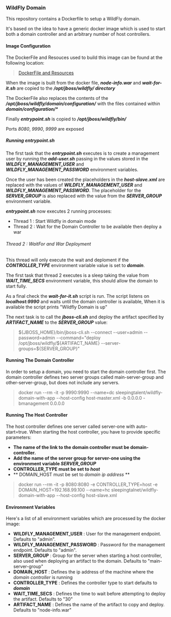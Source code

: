 ### WildFly Domain ###

This repository contains a Dockerfile to setup a WildFly domain. 

It's based on the idea to have a generic docker image which is used to start both a domain controller and an arbitrary number of host controllers.

#### Image Configuration ####
The DockerFile and Resouces used to build this image can be found at the following location:
> [DockerFile and Resources](https://github.com/SleepingTalent/wildfly-domain-docker)

When the image is built from the docker file, **_node-info.war_** and **_wait-for-it.sh_** are copied to the **_/opt/jboss/wildfly/ directory_**

The DockerFile also replaces the contents of the **_/opt/jboss/wildfly/domain/configuration/_** with the files contained within **_domain/configuration/*_**

Finally **_entrypoint.sh_** is copied to  **_/opt/jboss/wildfly/bin/_**

Ports _8080_,  _9990_,  _9999_ are exposed

##### Running entrypoint.sh #####
The first task that the **_entrypoint.sh_** executes is to create a management user by running the **_add-user.sh_** passing in the values stored in the ***WILDFLY_MANAGEMENT_USER*** and ***WILDFLY_MANAGEMENT_PASSWORD*** environment variables.  

Once the user has been created the placeholders in the ***host-slave.xml*** are replaced with the values of ***WILDFLY_MANAGEMENT_USER*** and ***WILDFLY_MANAGEMENT_PASSWORD***.  The placeholder for the ***SERVER_GROUP*** is also replaced with the value from the ***SERVER_GROUP*** environment variable.

***entrypoint.sh*** now executes 2 running processes:
* Thread 1 : Start Wildfly in domain mode
* Thread 2 : Wait for the Domain Controller to be available then deploy a war

###### Thread 2 : WaitFor and War Deployment ######

This thread will only execute the wait and deploment if the **_CONTROLLER_TYPE_** environment variable value is set to **_domain_**.

The first task that thread 2 executes is a sleep taking the value from **_WAIT_TIME_SECS_** environment variable, this should allow the domain to start fully.  

As a final check the **_wait-for-it.sh_** script is run. The script listens on **_localhost:9990_**  and waits until the domain controller is available, When it is available the script prints "Wildfly Domain is up"

The next task is to call the **_jboss-cli.sh_** and deploy the artifact specified by **_ARTIFACT_NAME_** to the **_SERVER_GROUP_** value: 

>${JBOSS_HOME}/bin/jboss-cli.sh --connect --user=admin --password=admin --command="deploy /opt/jboss/wildfly/${ARTIFACT_NAME} --server-groups=${SERVER_GROUP}"

#### Running The Domain Controller ####
In order to setup a domain, you need to start the domain controller first. The domain controller defines two server groups called main-server-group and other-server-group, but does not include any servers.

> docker run --rm -it -p 9990:9990 --name=dc sleepingtalent/wildfly-domain-with-app --host-config host-master.xml -b 0.0.0.0 -bmanagement 0.0.0.0

#### Running The Host Controller ####

The host controller defines one server called server-one with auto-start=true. When starting the host controller, you have to provide specific parameters:

* **The name of the link to the domain controller must be domain-controller.**
* **Add the name of the server group for server-one using the environment variable _SERVER_GROUP_**
* **CONTROLLER_TYPE must be set to _host_**
* ** DOMAIN_HOST must be set to _domain ip address_ **

> docker run --rm -it -p 8080:8080 -e CONTROLLER_TYPE=host -e DOMAIN_HOST=192.168.99.100 --name=hc sleepingtalnet/wildfly-domain-with-app --host-config host-slave.xml

#### Environment Variables ####

Here's a list of all environment variables which are processed by the docker image:

* **WILDFLY_MANAGEMENT_USER** : User for the management endpoint. Defaults to "admin".
* **WILDFLY_MANAGEMENT_PASSWORD** : Password for the management endpoint. Defaults to "admin".
* **SERVER_GROUP** : Group for the server when starting a host controller, also used when deploying an artifact to the domain. Defaults to "main-server-group"
* **DOMAIN_HOST** : Defines the ip address of the machine where the *domain controller* is running
* **CONTROLLER_TYPE** : Defines the controller type to start defaults to **_domain_**
* **WAIT_TIME_SECS** : Defines the time to wait before attempting to deploy the artifact. Defaults to "30"
* **ARTIFACT_NAME** : Defines the name of the artifact to copy and deploy. Defaults to  "node-info.war"
